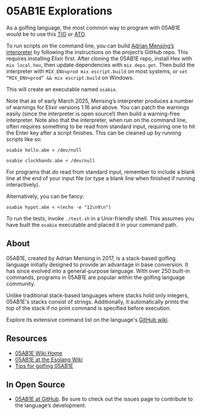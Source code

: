 # 05AB1E Explorations

As a golfing language, the most common way to program with 05AB1E would be to use this [TIO](https://tio.run/#osabie) or [ATO](https://ato.pxeger.com/run?1=m73MwDQxyTB1wYKlpSVpuhabTF2VPFJzcvJ1FMrzi3JSFJV0lhQnJRdDpWHKAA).

To run scripts on the command line, you can build [Adrian Mensing’s interpreter](https://github.com/Adriandmen/05AB1E) by following the instructions on the project’s GitHub repo. This requires installing Elixir first. After cloning the 05AB1E repo, install Hex with `mix local.hex`, then update dependencies with `mix deps.get`. Then build the interpreter with `MIX_ENV=prod mix escript.build` on most systems, or `set “MIX_ENV=prod” && mix escript.build` on Windows.

This will create an executable named `osabie`.

Note that as of early March 2025, Mensing’s interpreter produces a number of warnings for Elixir versions 1.16 and above. You can patch the warnings easily (since the interpreter is open source!) then build a warning-free interpreter. Note also that the interpreter, when run on the command line, often requires something to be read from standard input, requiring one to hit the Enter key after a script finishes. This can be cleaned up by running scripts like so:

```
osabie hello.abe < /dev/null
```

```
osabie clockhands.abe < /dev/null
```

For programs that _do_ read from standard input, remember to include a blank line at the end of your input file (or type a blank line when finished if running interactively).

Alternatively, you can be fancy:

```
osabie hypot.abe < <(echo -e "12\n9\n")
```

To run the tests, invoke `./test.sh` in a Unix-friendly shell. This assumes you have built the `osabie` executable and placed it in your command path.

## About

05AB1E, created by Adrian Mensing in 2017, is a stack-based golfing language initially designed to provide an advantage in base conversion. It has since evolved into a general-purpose language. With over 250 built-in commands, programs in 05AB1E are popular within the golfing language community.

Unlike traditional stack-based languages where stacks hold only integers, 05AB1E's stacks consist of strings. Additionally, it automatically prints the top of the stack if no print command is specified before execution.

Explore its extensive command list on the language's [GitHub wiki](https://github.com/Adriandmen/05AB1E/wiki/Commands).

## Resources

- [05AB1E Wiki Home](https://github.com/Adriandmen/05AB1E/wiki)
- [05AB1E at the Esolang Wiki](https://esolangs.org/wiki/05AB1E)
- [Tips for golfing 05AB1E](https://codegolf.stackexchange.com/questions/96361/tips-for-golfing-in-05ab1e)

## In Open Source

- [05AB1E at GitHub](https://github.com/Adriandmen/05AB1E). Be sure to check out the issues page to contribute to the language’s development.
